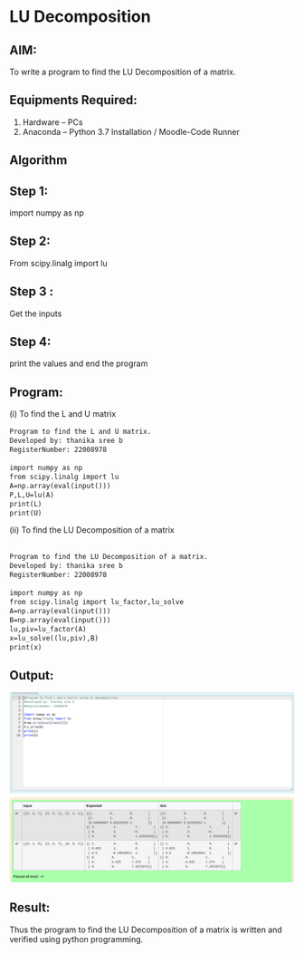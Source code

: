 # LU Decomposition 

## AIM:
To write a program to find the LU Decomposition of a matrix.

## Equipments Required:
1. Hardware – PCs
2. Anaconda – Python 3.7 Installation / Moodle-Code Runner

## Algorithm

## Step 1:
 
import numpy as np

## Step 2:

From scipy.linalg import lu

## Step 3 :

Get the inputs

## Step 4:

print the values and end the program

## Program:
(i) To find the L and U matrix
```
Program to find the L and U matrix.
Developed by: thanika sree b
RegisterNumber: 22008978

import numpy as np
from scipy.linalg import lu
A=np.array(eval(input()))
P,L,U=lu(A)
print(L)
print(U)

```
(ii) To find the LU Decomposition of a matrix
```

Program to find the LU Decomposition of a matrix.
Developed by: thanika sree b
RegisterNumber: 22008978

import numpy as np
from scipy.linalg import lu_factor,lu_solve
A=np.array(eval(input()))
B=np.array(eval(input()))
lu,piv=lu_factor(A)
x=lu_solve((lu,piv),B)
print(x)

```

## Output:
![lu decomposition](/lu.png)


## Result:
Thus the program to find the LU Decomposition of a matrix is written and verified using python programming.

